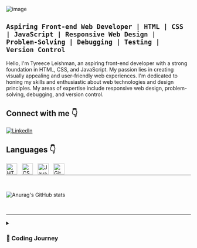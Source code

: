 ![image](https://github.com/Tyreece-Leishman/Tyreece-Leishman/assets/116001061/e638edab-d4c4-4efc-84fc-dfa3c67622d7)





**`Aspiring Front-end Web Developer | HTML | CSS | JavaScript | Responsive Web Design | Problem-Solving | Debugging | Testing | Version Control`**
---

Hello, I'm Tyreece Leishman, an aspiring front-end developer with a strong foundation in HTML, CSS, and JavaScript. My passion lies in creating visually appealing and user-friendly web experiences. I'm dedicated to honing my skills and enthusiastic about web technologies and design principles. My areas of expertise include responsive web design, problem-solving, debugging, and version control.

<h2>Connect with me 👇</h2>
<p align="left">
  <a href="https://www.linkedin.com/in/tyreece-leishman/" target="blank">
    <img align="center" src="https://img.shields.io/badge/LinkedIn-0077B5?style=for-the-badge&logo=linkedin&logoColor=white" alt="LinkedIn" />
  </a>
</p>

<h2>Languages 👇</h2>
<img align="left" alt="HTML" width="30px" style="padding-right:10px;" src="https://cdn.jsdelivr.net/gh/devicons/devicon/icons/html5/html5-plain.svg" />
<img align="left" alt="CSS" width="30px" style="padding-right:10px;" src="https://cdn.jsdelivr.net/gh/devicons/devicon/icons/css3/css3-plain.svg" />
<img align="left" alt="JavaScript" width="30px" style="padding-right:10px;" src="https://cdn.jsdelivr.net/gh/devicons/devicon/icons/javascript/javascript-plain.svg" />
<img align="left" alt="Git" width="30px" style="padding-right:10px;" src="https://cdn.jsdelivr.net/gh/devicons/devicon/icons/git/git-original.svg" />
<br />

---

<br />

![Anurag's GitHub stats](https://github-readme-stats.vercel.app/api?username=tyreece-leishman&show_icons=true&theme=transparent)

<br />

---

<details>
  <summary><h3>🧠 Coding Journey</h3></summary>
My coding journey began when I right-clicked to inspect an element for the first time, without fully understanding its significance. I then searched online and learned how to modify text and change colors on a website. It was an exciting way to impress my friends. However, when I refreshed the page, all my changes reverted to their original state. This piqued my interest in creating my own website. I turned to Google for guidance on how to build a website for beginners, and that's when I discovered FreeCodeCamp. <br /> This website provided a step-by-step guide to web development, and it was there that I learned HTML and CSS. I also turned to YouTube to explore what more I could do with these languages, and that's when I stumbled upon the FreeCodeCamp YouTube channel, which proved to be a great resource that I continue to use. As I progressed, I started working on independent projects to enhance my skills. Finally, I purchased a book titled 'Responsive Web Design,' and I'm currently working through the exercises in the book to learn best practices for responsive web design.
</details>
